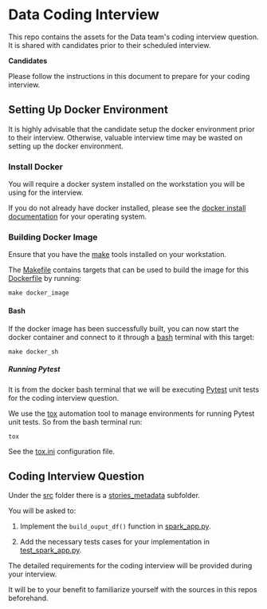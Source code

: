 # Data Coding Interview

This repo contains the assets for the Data team's coding interview question. It is shared with candidates prior to their scheduled interview.

**Candidates**

Please follow the instructions in this document to prepare for your coding interview.

## Setting Up Docker Environment

It is highly advisable that the candidate setup the docker environment prior to their interview. Otherwise, valuable interview time may be wasted on setting up the docker environment.

### Install Docker

You will require a docker system installed on the workstation you will be using for the interview.

If you do not already have docker installed, please see the [docker install documentation](https://docs.docker.com/engine/install/) for your operating system.

### Building Docker Image

Ensure that you have the [make](https://www.gnu.org/software/make/) tools installed on your workstation.

The [Makefile](Makefile) contains targets that can be used to build the image for this [Dockerfile](docker/Dockerfile) by running:

```
make docker_image
```

#### Bash

If the docker image has been successfully built, you can now start the docker container and connect to it through a [bash](https://opensource.com/resources/what-bash) terminal with this target:

```
make docker_sh
```

##### Running Pytest

It is from the docker bash terminal that we will be executing [Pytest](https://docs.pytest.org/) unit tests for the coding interview question.

We use the [tox](https://tox.wiki/en/4.13.0/) automation tool to manage environments for running Pytest unit tests. So from the bash terminal run:

```
tox
```

See the [tox.ini](tox.ini) configuration file.


## Coding Interview Question


Under the [src](src) folder there is a [stories_metadata](src/stories_metadata) subfolder.

You will be asked to:
1. Implement the `build_ouput_df()` function in [spark_app.py](src/stories_metadata/spark_app.py).

1. Add the necessary tests cases for your implementation in [test_spark_app.py](src/stories_metadata/test_spark_app.py).

The detailed requirements for the coding interview will be provided during your interview.

It will be to your benefit to familiarize yourself with the sources in this repos beforehand.
